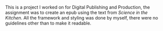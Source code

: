 This is a project I worked on for Digital Publishing and Production, the assignment was to create an epub using the text from <em>Science in the Kitchen</em>. All the framework and styling was done by myself, there were no guidelines other than to make it readable.
